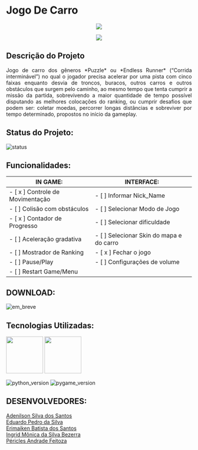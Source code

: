 # **Jogo De Carro**

<p align="center">
<img src="https://img.shields.io/badge/Versão-b%201.0-blue">
</p>

<p align="center">
<img src="https://github.com/periclesanfe/jogo_de_carro/blob/main/sprites/icon.png">
</p>


## Descrição do Projeto

<p align="justify">Jogo de carro dos gêneros *Puzzle* ou *Endless Runner* (“Corrida interminável”) no qual o jogador precisa acelerar por uma pista com cinco faixas enquanto desvia de troncos, buracos, outros carros e outros obstáculos que surgem pelo caminho, ao mesmo tempo que tenta cumprir a missão da partida, sobrevivendo a maior quantidade de tempo possível disputando as melhores colocações do ranking, ou cumprir desafios que podem ser: coletar moedas, percorrer longas distâncias e sobreviver por tempo determinado, propostos no início da gameplay.</p>

## Status do Projeto:
![status](https://img.shields.io/badge/-Sprint_0_Finalizada-brightgreen)

## Funcionalidades:

| **IN GAME:**                   | **INTERFACE:**                           |
|--------------------------------|------------------------------------------|
| - [ x ] Controle de Movimentação | - [ ] Informar Nick_Name                 |
| - [ ] Colisão com obstáculos   | - [ ] Selecionar Modo de Jogo            |
| - [ x ] Contador de Progresso    | - [ ] Selecionar dificuldade             |
| - [ ] Aceleração gradativa     | - [ ] Selecionar Skin do mapa e do carro |
| - [ ] Mostrador de Ranking     | - [ x ] Fechar o jogo                      |
| - [ ] Pause/Play               | - [ ] Configurações de volume            |
| - [ ] Restart Game/Menu        |                                          |

## DOWNLOAD:
![em_breve](https://img.shields.io/badge/-Em%20Breve-red)

## Tecnologias Utilizadas:   

<p>
<img src="https://cdn.jsdelivr.net/gh/devicons/devicon/icons/python/python-original.svg" height="100" width="100">
<img src="https://www.pygame.org/ftp/pygame-head-party.png" height="100" width="100"><br>
</p>

![python_version](https://img.shields.io/badge/Python-3.10.8-blue)
![pygame_version](https://img.shields.io/badge/Pygame-2.1.2-orange)<br>

## **DESENVOLVEDORES:**
[Adenilson Silva dos Santos](https://github.com/adenilson666)<br>
[Eduardo Pedro da Silva](https://github.com/eduardopedro2)<br>
[Erimaiken Batista dos Santos](https://github.com/M4iKen)<br>
[Ingrid Mônica da Silva Bezerra](https://github.com/ingridmonica)<br>
[Péricles Andrade Feitoza](https://github.com/periclesanfe)<br>
